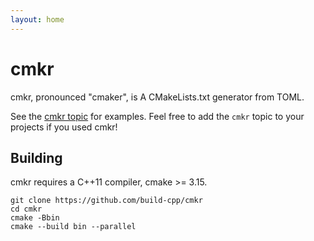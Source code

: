 ```yaml
---
layout: home
---
```


# cmkr

cmkr, pronounced "cmaker", is A CMakeLists.txt generator from TOML.

See the [cmkr topic](https://github.com/topics/cmkr) for examples. Feel free to add the `cmkr` topic to your projects if you used cmkr!

## Building

cmkr requires a C++11 compiler, cmake >= 3.15.

```
git clone https://github.com/build-cpp/cmkr
cd cmkr
cmake -Bbin
cmake --build bin --parallel
```

